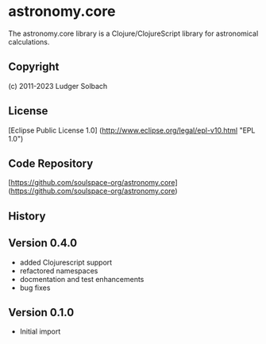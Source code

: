 astronomy.core
==============
The astronomy.core library is a Clojure/ClojureScript library for astronomical calculations.

Copyright
---------
(c) 2011-2023 Ludger Solbach

License
-------
[Eclipse Public License 1.0] (http://www.eclipse.org/legal/epl-v10.html "EPL 1.0")

Code Repository
---------------
[https://github.com/soulspace-org/astronomy.core] (https://github.com/soulspace-org/astronomy.core)

History
-------

Version 0.4.0
-------------
* added Clojurescript support
* refactored namespaces
* docmentation and test enhancements
* bug fixes

Version 0.1.0
-------------
* Initial import

